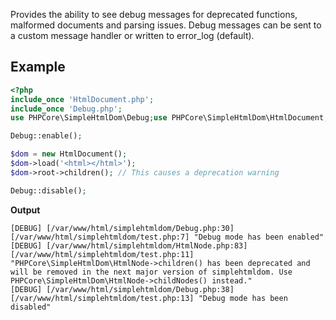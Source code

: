 Provides the ability to see debug messages for deprecated functions, malformed documents and parsing issues. Debug messages can be sent to a custom message handler or written to error_log (default).

## Example

```php
<?php
include_once 'HtmlDocument.php';
include_once 'Debug.php';
use PHPCore\SimpleHtmlDom\Debug;use PHPCore\SimpleHtmlDom\HtmlDocument;

Debug::enable();

$dom = new HtmlDocument();
$dom->load('<html></html>');
$dom->root->children(); // This causes a deprecation warning

Debug::disable();
```

**Output**

```
[DEBUG] [/var/www/html/simplehtmldom/Debug.php:30] [/var/www/html/simplehtmldom/test.php:7] "Debug mode has been enabled"
[DEBUG] [/var/www/html/simplehtmldom/HtmlNode.php:83] [/var/www/html/simplehtmldom/test.php:11] "PHPCore\SimpleHtmlDom\HtmlNode->children() has been deprecated and will be removed in the next major version of simplehtmldom. Use PHPCore\SimpleHtmlDom\HtmlNode->childNodes() instead."
[DEBUG] [/var/www/html/simplehtmldom/Debug.php:38] [/var/www/html/simplehtmldom/test.php:13] "Debug mode has been disabled"
```
